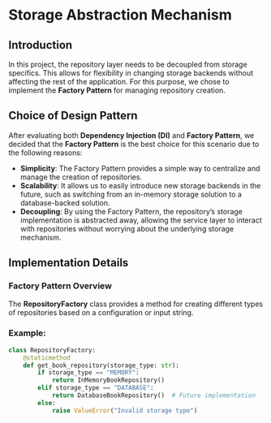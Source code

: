 # Storage Abstraction Mechanism

## Introduction

In this project, the repository layer needs to be decoupled from storage specifics. This allows for flexibility in changing storage backends without affecting the rest of the application. For this purpose, we chose to implement the **Factory Pattern** for managing repository creation.

## Choice of Design Pattern

After evaluating both **Dependency Injection (DI)** and **Factory Pattern**, we decided that the **Factory Pattern** is the best choice for this scenario due to the following reasons:

- **Simplicity**: The Factory Pattern provides a simple way to centralize and manage the creation of repositories.
- **Scalability**: It allows us to easily introduce new storage backends in the future, such as switching from an in-memory storage solution to a database-backed solution.
- **Decoupling**: By using the Factory Pattern, the repository’s storage implementation is abstracted away, allowing the service layer to interact with repositories without worrying about the underlying storage mechanism.

## Implementation Details

### Factory Pattern Overview

The **RepositoryFactory** class provides a method for creating different types of repositories based on a configuration or input string.

### Example:

```python
class RepositoryFactory:
    @staticmethod
    def get_book_repository(storage_type: str):
        if storage_type == "MEMORY":
            return InMemoryBookRepository()
        elif storage_type == "DATABASE":
            return DatabaseBookRepository()  # Future implementation
        else:
            raise ValueError("Invalid storage type")
